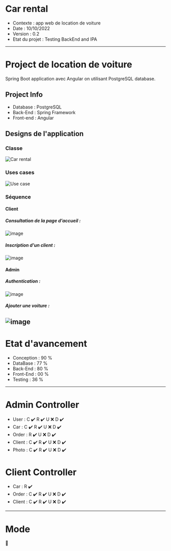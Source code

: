 # Car rental
* Contexte        : app web de location de voiture
* Date            : 10/10/2022
* Version         : 0.2
* Etat du projet  : Testing BackEnd and IPA
----------------------------------------------------------
# Project de location de voiture
Spring Boot application avec Angular on utilisant PostgreSQL database.
## Project Info
* Database  : PostgreSQL
* Back-End  : Spring Framework
* Front-end : Angular
## Designs de l'application
### Classe
![Car rental](https://user-images.githubusercontent.com/85711688/195206690-dc7775dd-4405-431c-8c97-294d497e25db.png)
### Uses cases
![Use case](https://user-images.githubusercontent.com/85711688/195388926-ec4b6cd8-a3be-4feb-bc0b-69265e0f1bc0.png)
### Séquence
#### Client
##### Consultation de la page d’accueil :
![image](https://user-images.githubusercontent.com/85711688/190919500-2e8b7818-645d-497f-b776-c9c5e1ce7751.png)
##### Inscription d'un client :
![image](https://user-images.githubusercontent.com/85711688/190919541-71d8339d-f76c-49da-adfb-f74f87cab08d.png)
#### Admin
##### Authentication :
![image](https://user-images.githubusercontent.com/85711688/190919602-0df2ae4a-b259-47f4-844e-dc3e085ecc14.png)
##### Ajouter une voiture :
![image](https://user-images.githubusercontent.com/85711688/190919624-3852a740-3d59-4f17-ae28-16fe80b30e7f.png)
---
# Etat d'avancement
* Conception  : 90 %
* DataBase    : 77 %
* Back-End    : 80 %
* Front-End   : 00 %
* Testing     : 36 %
---
# Admin Controller
* User    : C ✔️
            R ✔️
            U ❌
            D ✔️
* Car     : C ✔️
            R ✔️
            U ❌
            D ✔️
* Order   : R ✔️
            U ❌
            D ✔️
* Client  : C ✔️
            R ✔️
            U ❌
            D ✔️
* Photo   : C ✔️
            R ✔️
            U ❌
            D ✔️
# Client Controller
* Car     : R ✔️
* Order   : C ✔️
            R ✔️
            U ❌
            D ✔️
* Client  : C ✔️
            R ✔️
            U ❌
            D ✔️
---
# Mode
🤗

